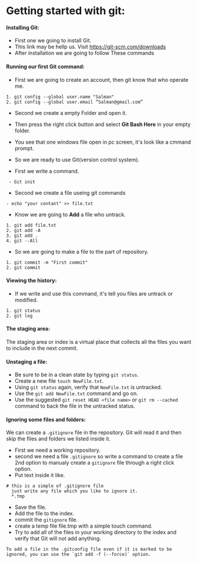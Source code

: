 ﻿# Getting started with git:
#### Installing Git:

+ First one we going to install Git.
+ This link may be hellp us. Visit https://git-scm.com/downloads
+ After installation we are going to follow These commands

#### Running our first Git command:

+ First we are going to create an account, then git know that who operate me.
```
1. git config --global user.name "Salman"
2. git config --global user.email “Salman@gmail.com”
```
+ Second we create a empty Folder and open it.
+ Then press the right click button and select **Git Bash Here** in your empty folder.
+ You see that one windows file open in pc screen, it's look like a cmmand prompt.
+ So we are ready to use Git(version control system).

+ First we write a command.
```
 - Git init 
```
+ Second we create a file useing git commands 
```
- echo "your contant" >> file.txt
```
+ Know we are going to **Add** a file who untrack.
```
1. git add file.txt
2. git add -A
3. git add .
4. git --All
```
+ So we are going to make a file to the part of repository.
```
1. git commit -m "First commit"
2. git commit
```
#### Viewing the history:
 
+ If we write and use this command, it's tell you files are untrack or   modified.
```
1. git status
2. git log 
```
#### The staging area:

 The staging area or index is a virtual place that collects all the 
 files you want to include in the next commit.

#### Unstaging a file:

+ Be sure to be in a clean state by typing `git status`.
+ Create a new file `touch NewFile.txt`.
+ Using `git status` again, verify that `NewFile.txt` is untracked.
+ Use the `git add NewFile.txt` command and go on.
+ Use the suggested `git reset HEAD <file name>` or `git rm --cached`    command to back the file in the untracked status.

#### Ignoring some files and folders:

  We can create a `.gitignore` file in the repository. Git will read it and then skip the files and folders we listed inside it.

+ First we need a working repository.
+ second we need a file `.gitignore` so write a command to create a   file 2nd option to manualy create a `gitignore` file through a right   click option.
+ Put text inside it like.
```
# this is a simple of .gitignore file
  just write any file which you like to ignore it.
  *.tmp
```  
+ Save the file.
+ Add the file to the index.
+ commit the `gitignore` file.
+ create a temp file file.tmp with a simple touch command.
+ Try to add all of the files in your working directory to the index     and verify that Git will not add anything.
```
To add a file in the .gitconfig file even if it is marked to be
ignored, you can use the `git add -f (--force)` option.
```






